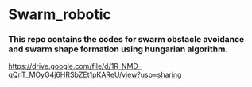 # Swarm_robotic
### This repo contains the codes for swarm obstacle avoidance and swarm shape formation using hungarian algorithm.
https://drive.google.com/file/d/1R-NMD-qQnT_MOyG4j6HRSbZEt1pKAReU/view?usp=sharing
